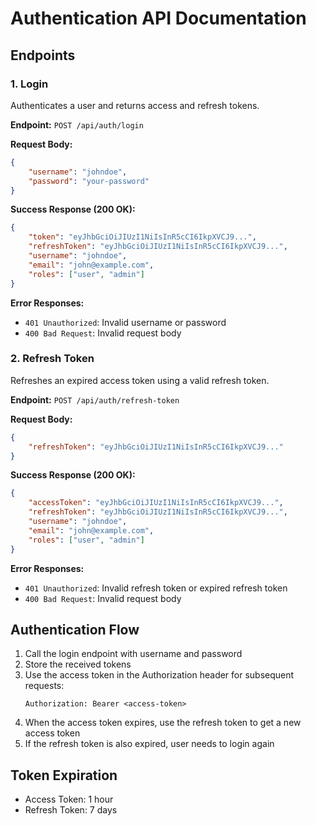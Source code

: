 # Authentication API Documentation

## Endpoints

### 1. Login
Authenticates a user and returns access and refresh tokens.

**Endpoint:** `POST /api/auth/login`

**Request Body:**
```json
{
    "username": "johndoe",
    "password": "your-password"
}
```

**Success Response (200 OK):**
```json
{
    "token": "eyJhbGciOiJIUzI1NiIsInR5cCI6IkpXVCJ9...",
    "refreshToken": "eyJhbGciOiJIUzI1NiIsInR5cCI6IkpXVCJ9...",
    "username": "johndoe",
    "email": "john@example.com",
    "roles": ["user", "admin"]
}
```

**Error Responses:**
- `401 Unauthorized`: Invalid username or password
- `400 Bad Request`: Invalid request body

### 2. Refresh Token
Refreshes an expired access token using a valid refresh token.

**Endpoint:** `POST /api/auth/refresh-token`

**Request Body:**
```json
{
    "refreshToken": "eyJhbGciOiJIUzI1NiIsInR5cCI6IkpXVCJ9..."
}
```

**Success Response (200 OK):**
```json
{
    "accessToken": "eyJhbGciOiJIUzI1NiIsInR5cCI6IkpXVCJ9...",
    "refreshToken": "eyJhbGciOiJIUzI1NiIsInR5cCI6IkpXVCJ9...",
    "username": "johndoe",
    "email": "john@example.com",
    "roles": ["user", "admin"]
}
```

**Error Responses:**
- `401 Unauthorized`: Invalid refresh token or expired refresh token
- `400 Bad Request`: Invalid request body

## Authentication Flow
1. Call the login endpoint with username and password
2. Store the received tokens
3. Use the access token in the Authorization header for subsequent requests:
   ```
   Authorization: Bearer <access-token>
   ```
4. When the access token expires, use the refresh token to get a new access token
5. If the refresh token is also expired, user needs to login again

## Token Expiration
- Access Token: 1 hour
- Refresh Token: 7 days

